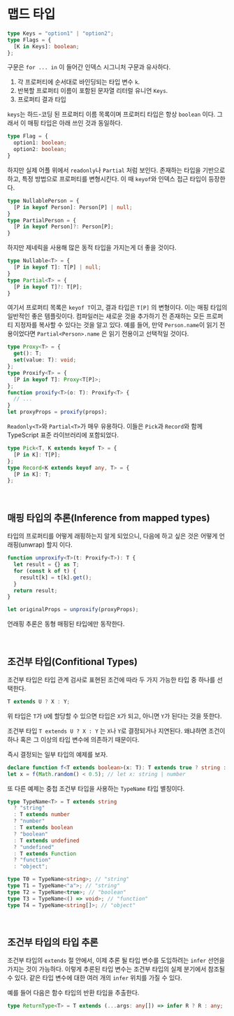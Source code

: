 # 맵드 타입

```ts
type Keys = "option1" | "option2";
type Flags = {
  [K in Keys]: boolean;
};
```

구문은 `for ... in` 이 들어간 인덱스 시그니처 구문과 유사하다.

1. 각 프로퍼티에 순서대로 바인딩되는 타입 변수 `k`.
2. 반복할 프로퍼티 이름이 포함된 문자열 리터럴 유니언 `Keys`.
3. 프로퍼티 결과 타입

`keys`는 하드-코딩 된 프로퍼티 이름 목록이며 프로퍼티 타입은 항상 `boolean` 이다. 그래서 이 매핑 타입은 아래 쓰인 것과 동일하다.

```ts
type Flag = {
  option1: boolean;
  option2: boolean;
}
```

하지만 실제 어플 위에서 `readonly`나 `Partial` 처럼 보인다. 존재하는 타입을 기반으로 하고, 특정 방법으로 프로퍼티를 변형시킨다. 이 때 `keyof`와 인덱스 접근 타입이 등장한다.

```ts
type NullablePerson = {
  [P in keyof Person]: Person[P] | null;
}
type PartialPerson = {
  [P in keyof Person]?: Person[P];
}
```

하지만 제네릭을 사용해 많은 동적 타입을 가지는게 더 좋을 것이다.

```ts
type Nullable<T> = {
  [P in keyof T]: T[P] | null;
}
type Partial<T> = {
  [P in keyof T]?: T[P];
}
```

여기서 프로퍼티 목록은 `keyof T`이고, 결과 타입은 `T[P]` 의 변형이다. 이는 매핑 타입의 일반적인 좋은 템플릿이다. 컴파일러는 새로운 것을 추가하기 전 존재하는 모든 프로퍼티 지정자를 복사할 수 있다는 것을 알고 있다. 예를 들어, 만약 `Person.name`이 읽기 전용이었다면 `Partial<Person>.name` 은 읽기 전용이고 선택적일 것이다.

```ts
type Proxy<T> = {
  get(): T;
  set(value: T): void;
};
type Proxify<T> = {
  [P in keyof T]: Proxy<T[P]>;
};
function proxify<T>(o: T): Proxify<T> {
  // ...
}
let proxyProps = proxify(props);
```

`Readonly<T>`와 `Partial<T>`가 매우 유용하다. 이들은 `Pick`과 `Record`와 함께 TypeScript 표준 라이브러리에 포함되었다.

```ts
type Pick<T, K extends keyof T> = {
  [P in K]: T[P];
};
type Record<K extends keyof any, T> = {
  [P in K]: T;
};
```

<br/>

## 매핑 타입의 추론(Inference from mapped types)

타입의 프로퍼티를 어떻게 래핑하는지 알게 되었으니, 다음에 하고 싶은 것은 어떻게 언래핑(unwrap) 할지 이다.

```ts
function unproxify<T>(t: Proxify<T>): T {
  let result = {} as T;
  for (const k of t) {
    result[k] = t[k].get();
  }
  return result;
}

let originalProps = unproxify(proxyProps);
```

언래핑 추론은 동형 매핑된 타입에만 동작한다.

<br/>

## 조건부 타입(Confitional Types)

조건부 타입은 타입 관계 검사로 표현된 조건에 따라 두 가지 가능한 타입 중 하나를 선택한다.

```ts
T extends U ? X : Y;
```

위 타입은 `T`가 `U`에 할당할 수 있으면 타입은 `X`가 되고, 아니면 `Y`가 된다는 것을 뜻한다.

조건부 타입 `T extends U ? X : Y` 는 `X`나 `Y`로 결정되거나 지연된다. 왜냐하면 조건이 하나 혹은 그 이상의 타입 변수에 의존하기 때문이다.

즉시 결정되는 일부 타입의 예제를 보자.

```ts
declare function f<T extends boolean>(x: T): T extends true ? string : number;
let x = f(Math.random() < 0.5); // let x: string | number
```

또 다른 예제는 중첩 조건부 타입을 사용하는 `TypeName` 타입 별칭이다.

```ts
type TypeName<T> = T extends string
  ? "string"
  : T extends number
  ? "number"
  : T extends boolean
  ? "boolean"
  : T extends undefined
  ? "undefined"
  : T extends Function
  ? "function"
  : "object";

type T0 = TypeName<string>; // "string"
type T1 = TypeName<"a">; // "string"
type T2 = TypeName<true>; // "boolean"
type T3 = TypeName<() => void>; // "function"
type T4 = TypeName<string[]>; // "object"
```

<br/>

## 조건부 타입의 타입 추론

조건부 타입의 `extends` 절 안에서, 이제 추론 될 타입 변수를 도입하려는 `infer` 선언을 가지는 것이 가능하다. 이렇게 추론된 타입 변수는 조건부 타입의 실제 분기에서 참조될 수 있다. 같은 타입 변수에 대한 여러 개의 `infer` 위치를 가질 수 있다.

예를 들어 다음은 함수 타입의 반환 타입을 추출한다.

```ts
type ReturnType<T> = T extends (...args: any[]) => infer R ? R : any;
```